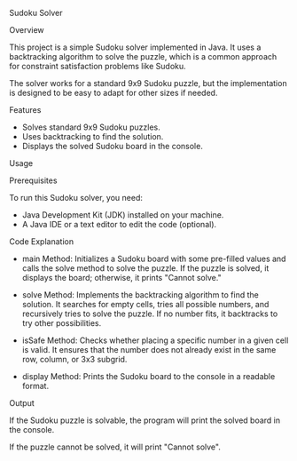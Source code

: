 Sudoku Solver

Overview

This project is a simple Sudoku solver implemented in Java. It uses a backtracking algorithm to solve the puzzle, which is a common approach for constraint satisfaction problems like Sudoku.

The solver works for a standard 9x9 Sudoku puzzle, but the implementation is designed to be easy to adapt for other sizes if needed.

Features

* Solves standard 9x9 Sudoku puzzles.
* Uses backtracking to find the solution.
* Displays the solved Sudoku board in the console.
  
Usage

Prerequisites

To run this Sudoku solver, you need:

* Java Development Kit (JDK) installed on your machine.
* A Java IDE or a text editor to edit the code (optional).
  
Code Explanation

* main Method: Initializes a Sudoku board with some pre-filled values and calls the solve method to solve the puzzle. If the puzzle is solved, it displays the board; otherwise, it prints "Cannot solve."

* solve Method: Implements the backtracking algorithm to find the solution. It searches for empty cells, tries all possible numbers, and recursively tries to solve the puzzle. If no number fits, it backtracks to try other possibilities.

* isSafe Method: Checks whether placing a specific number in a given cell is valid. It ensures that the number does not already exist in the same row, column, or 3x3 subgrid.

* display Method: Prints the Sudoku board to the console in a readable format.

Output

If the Sudoku puzzle is solvable, the program will print the solved board in the console.

If the puzzle cannot be solved, it will print "Cannot solve".
